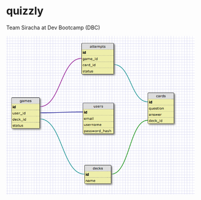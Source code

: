 quizzly
=======

Team Siracha at Dev Bootcamp (DBC)

![Schema:](https://github.com/Stephenitis/quizzly/blob/master/notes/Screen%20Shot%202013-04-26%20at%2012.12.32%20PM.png)